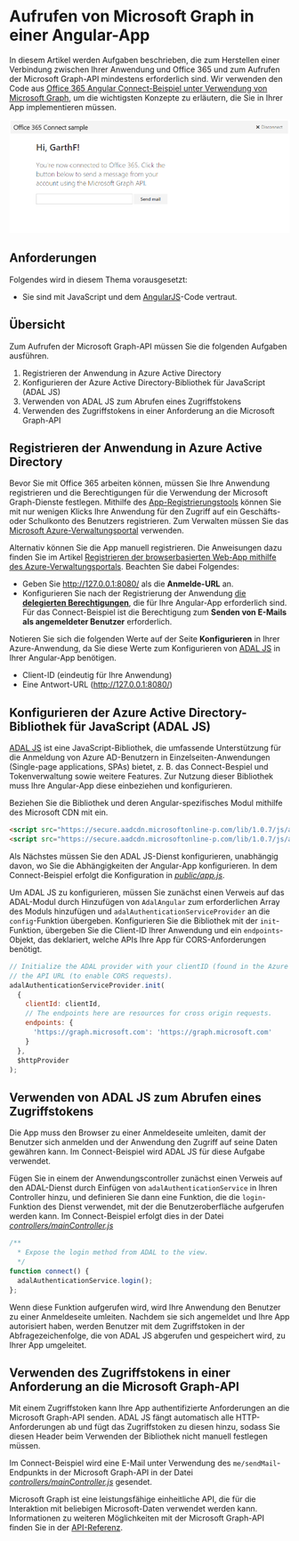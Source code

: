 # Aufrufen von Microsoft Graph in einer Angular-App 

In diesem Artikel werden Aufgaben beschrieben, die zum Herstellen einer Verbindung zwischen Ihrer Anwendung und Office 365 und zum Aufrufen der Microsoft Graph-API mindestens erforderlich sind. Wir verwenden den Code aus [Office 365 Angular Connect-Beispiel unter Verwendung von Microsoft Graph](https://github.com/microsoftgraph/angular-connect-rest-sample), um die wichtigsten Konzepte zu erläutern, die Sie in Ihrer App implementieren müssen.

![Screenshot des Office 365 Angular Connect-Beispiels](./images/web-screenshot.png)

## Anforderungen  

Folgendes wird in diesem Thema vorausgesetzt:

* Sie sind mit JavaScript und dem [AngularJS](https://angularjs.org/)-Code vertraut.

## Übersicht

Zum Aufrufen der Microsoft Graph-API müssen Sie die folgenden Aufgaben ausführen.

1. Registrieren der Anwendung in Azure Active Directory
2. Konfigurieren der Azure Active Directory-Bibliothek für JavaScript (ADAL JS)
3. Verwenden von ADAL JS zum Abrufen eines Zugriffstokens
4. Verwenden des Zugriffstokens in einer Anforderung an die Microsoft Graph-API

<!--<a name="register"></a>-->
## Registrieren der Anwendung in Azure Active Directory

Bevor Sie  mit Office 365 arbeiten können, müssen Sie Ihre Anwendung registrieren und die Berechtigungen für die Verwendung der Microsoft Graph-Dienste festlegen. Mithilfe des [App-Registrierungstools](https://dev.office.com/app-registration) können Sie mit nur wenigen Klicks Ihre Anwendung für den Zugriff auf ein Geschäfts- oder Schulkonto des Benutzers registrieren. 
Zum Verwalten müssen Sie das [Microsoft Azure-Verwaltungsportal](https://manage.windowsazure.com) verwenden.

Alternativ können Sie die App manuell registrieren. Die Anweisungen dazu finden Sie im Artikel [Registrieren der browserbasierten Web-App mithilfe des Azure-Verwaltungsportals](https://msdn.microsoft.com/en-us/office/office365/HowTo/add-common-consent-manually#bk_RegisterWebApp). Beachten Sie dabei Folgendes:

* Geben Sie http://127.0.0.1:8080/ als die **Anmelde-URL** an.
* Konfigurieren Sie nach der Registrierung der Anwendung [die **delegierten Berechtigungen**](https://github.com/microsoftgraph/angular-connect-rest-sample/wiki/Grant-permissions-to-the-Connect-application-in-Azure), die für Ihre Angular-App erforderlich sind. Für das Connect-Beispiel ist die Berechtigung zum **Senden von E-Mails als angemeldeter Benutzer** erforderlich.

Notieren Sie sich die folgenden Werte auf der Seite **Konfigurieren** in Ihrer Azure-Anwendung, da Sie diese Werte zum Konfigurieren von [ADAL JS](https://github.com/AzureAD/azure-activedirectory-library-for-js) in Ihrer Angular-App benötigen.

* Client-ID (eindeutig für Ihre Anwendung)
* Eine Antwort-URL (http://127.0.0.1:8080/)

<!--<a name="adal"></a>-->
## Konfigurieren der Azure Active Directory-Bibliothek für JavaScript (ADAL JS)

[ADAL JS](https://github.com/AzureAD/azure-activedirectory-library-for-js) ist eine JavaScript-Bibliothek, die umfassende Unterstützung für die Anmeldung von Azure AD-Benutzern in Einzelseiten-Anwendungen (Single-page applications, SPAs) bietet, z. B. das Connect-Bespiel und Tokenverwaltung sowie weitere Features. Zur Nutzung dieser Bibliothek muss Ihre Angular-App diese einbeziehen und konfigurieren.

Beziehen Sie die Bibliothek und deren Angular-spezifisches Modul mithilfe des Microsoft CDN mit ein.

```html
<script src="https://secure.aadcdn.microsoftonline-p.com/lib/1.0.7/js/adal.min.js"></script>
<script src="https://secure.aadcdn.microsoftonline-p.com/lib/1.0.7/js/adal-angular.min.js"></script>
```

Als Nächstes müssen Sie den ADAL JS-Dienst konfigurieren, unabhängig davon, wo Sie die Abhängigkeiten der Angular-App konfigurieren. In dem Connect-Beispiel erfolgt die Konfiguration in [*public/app.js*](https://github.com/microsoftgraph/angular-connect-rest-sample/blob/master/public/scripts/app.js). 

Um ADAL JS zu konfigurieren, müssen Sie zunächst einen Verweis auf das ADAL-Modul durch Hinzufügen von ```AdalAngular``` zum erforderlichen Array des Moduls hinzufügen und ```adalAuthenticationServiceProvider``` an die ```config```-Funktion übergeben. Konfigurieren Sie die Bibliothek mit der ```init```-Funktion, übergeben Sie die Client-ID Ihrer Anwendung und ein ```endpoints```-Objekt, das deklariert, welche APIs Ihre App für CORS-Anforderungen benötigt.

```javascript
// Initialize the ADAL provider with your clientID (found in the Azure Management Portal) and 
// the API URL (to enable CORS requests).
adalAuthenticationServiceProvider.init(
  {
    clientId: clientId,
    // The endpoints here are resources for cross origin requests.
    endpoints: {
      'https://graph.microsoft.com': 'https://graph.microsoft.com'
    }
  },
  $httpProvider
);
```

<!--<a name="accessToken"></a>-->
## Verwenden von ADAL JS zum Abrufen eines Zugriffstokens

Die App muss den Browser zu einer Anmeldeseite umleiten, damit der Benutzer sich anmelden und der Anwendung den Zugriff auf seine Daten gewähren kann. Im Connect-Beispiel wird ADAL JS für diese Aufgabe verwendet. 

Fügen Sie in einem der Anwendungscontroller zunächst einen Verweis auf den ADAL-Dienst durch Einfügen von ```adalAuthenticationService``` in Ihren Controller hinzu, und definieren Sie dann eine Funktion, die die ```login```-Funktion des Dienst verwendet, mit der die Benutzeroberfläche aufgerufen werden kann. Im Connect-Beispiel erfolgt dies in der Datei [*controllers/mainController.js*](https://github.com/microsoftgraph/angular-connect-rest-sample/blob/master/public/controllers/mainController.js) 

```javascript
/**
  * Expose the login method from ADAL to the view.
  */
function connect() {
  adalAuthenticationService.login();
};
```

Wenn diese Funktion aufgerufen wird, wird Ihre Anwendung den Benutzer zu einer Anmeldeseite umleiten. Nachdem sie sich angemeldet und Ihre App autorisiert haben, werden Benutzer mit dem Zugriffstoken in der Abfragezeichenfolge, die von ADAL JS abgerufen und gespeichert wird, zu Ihrer App umgeleitet. 

<!--<a name="request"></a>-->
## Verwenden des Zugriffstokens in einer Anforderung an die Microsoft Graph-API

Mit einem Zugriffstoken kann Ihre App authentifizierte Anforderungen an die Microsoft Graph-API senden. ADAL JS fängt automatisch alle HTTP-Anforderungen ab und fügt das Zugriffstoken zu diesen hinzu, sodass Sie diesen Header beim Verwenden der Bibliothek nicht manuell festlegen müssen. 

Im Connect-Beispiel wird eine E-Mail unter Verwendung des ```me/sendMail```-Endpunkts in der Microsoft Graph-API in der Datei [*controllers/mainController.js*](https://github.com/microsoftgraph/angular-connect-rest-sample/blob/master/public/controllers/mainController.js) gesendet. 

Microsoft Graph ist eine leistungsfähige einheitliche API, die für die Interaktion mit beliebigen Microsoft-Daten verwendet werden kann. Informationen zu weiteren Möglichkeiten mit der Microsoft Graph-API finden Sie in der [API-Referenz](http://graph.microsoft.io/docs/api-reference/v1.0).

